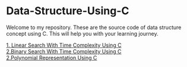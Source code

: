 # Data-Structure-Using-C

Welcome to my repository. These are the source code of data structure concept using C. This will help you with your learning journey.


<html>
<body>
  <a href="https://github.com/Adhil-Bin-Nadeer/Data-Structure-Using-C/blob/main/Linear.c">1. Linear Search With Time Complexity Using C</a><br>
  <a href="https://github.com/Adhil-Bin-Nadeer/Data-Structure-Using-C/blob/main/Binary.c">2.Binary Search With Time Complexity Using C</a><br>
  <a href="https://github.com/Adhil-Bin-Nadeer/Data-Structure-Using-C/blob/main/Binary.c">2.Polynomial Representation Using C</a><br>
  
</body>
</html>

